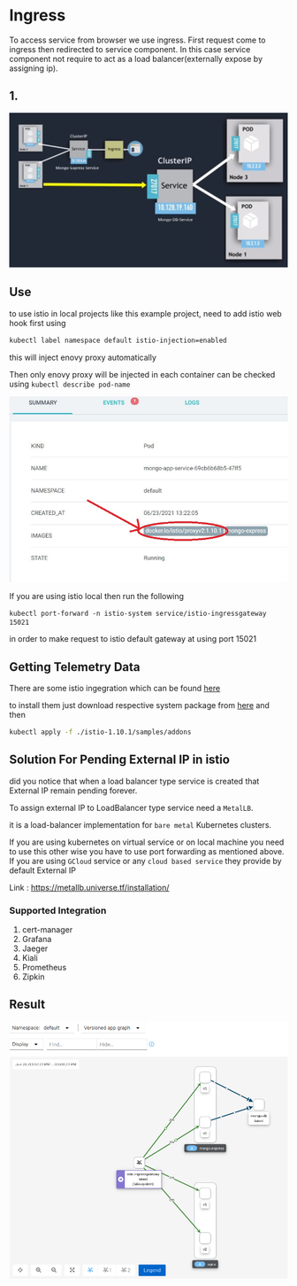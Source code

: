 # Ingress

To access service from browser we use ingress. First request come to ingress then redirected to service component. In this case service component not require to act as a load balancer(externally expose by assigning ip).

## 1.

![image9](../../images/image9.JPG)

## Use

to use istio in local projects like this example project, need to add istio web hook first using

```bash
kubectl label namespace default istio-injection=enabled
```

this will inject enovy proxy automatically

Then only enovy proxy will be injected in each container
can be checked using `kubectl describe pod-name`

![image10](../../images/image10.JPG)

If you are using istio local then run the following

```
kubectl port-forward -n istio-system service/istio-ingressgateway 15021
```

in order to make request to istio default gateway at using port 15021

## Getting Telemetry Data

There are some istio ingegration which can be found [here](https://istio.io/latest/docs/ops/integrations/)

to install them just download respective system package from [here](https://github.com/istio/istio/releases/tag/1.10.1)
and then

```bash
kubectl apply -f ./istio-1.10.1/samples/addons
```

## Solution For Pending External IP in istio

did you notice that when a load balancer type service is created that External IP remain pending forever.

To assign external IP to LoadBalancer type service need a `MetalLB`.

it is a load-balancer implementation for `bare metal` Kubernetes clusters.

If you are using kubernetes on virtual service or on local machine you need to use this other wise you have to use port forwarding as mentioned above. If you are using `GCloud` service or any `cloud based service` they provide by default External IP

Link : https://metallb.universe.tf/installation/

### Supported Integration

1. cert-manager
2. Grafana
3. Jaeger
4. Kiali
5. Prometheus
6. Zipkin

## Result

![image12](../../images/image12.JPG)